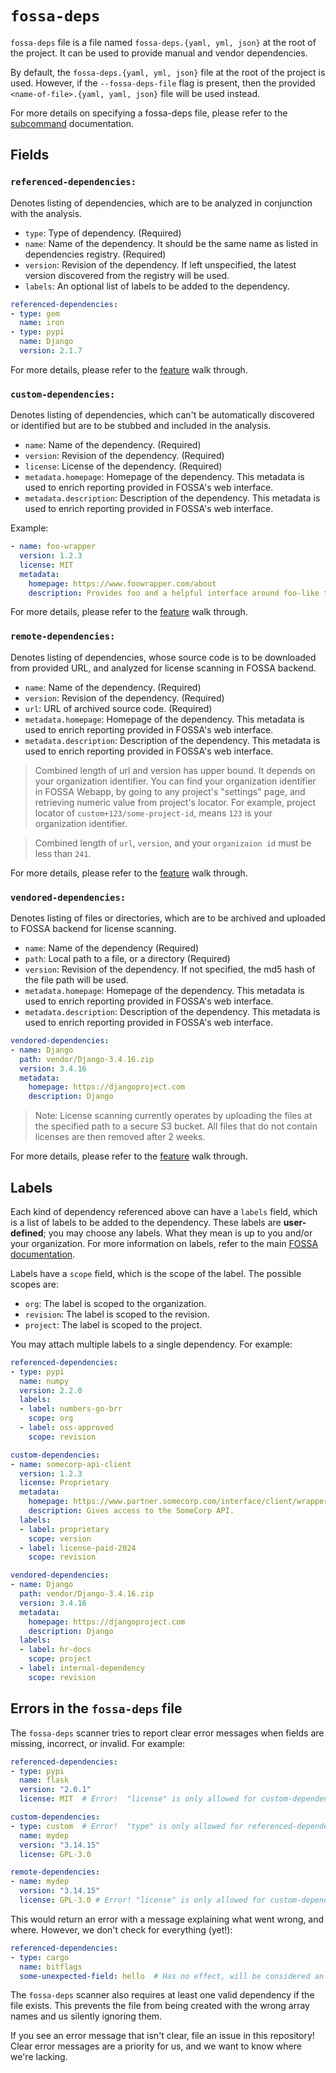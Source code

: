 # `fossa-deps`

`fossa-deps` file is a file named `fossa-deps.{yaml, yml, json}` at the root of the project. It can be used to provide manual and vendor dependencies.

By default, the `fossa-deps.{yaml, yml, json}` file at the root of the project is used. However, if the `--fossa-deps-file` flag is present, then the provided `<name-of-file>.{yaml, yaml, json}` file will be used instead.

For more details on specifying a fossa-deps file, please refer to the [subcommand](../subcommands/analyze.md) documentation.

## Fields

### `referenced-dependencies:`

Denotes listing of dependencies, which are to be analyzed in conjunction with the analysis.

- `type`: Type of dependency. (Required)
- `name`: Name of the dependency. It should be the same name as listed in dependencies registry. (Required)
- `version`: Revision of the dependency. If left unspecified, the latest version discovered from the registry will be used.
- `labels`: An optional list of labels to be added to the dependency.
```yaml
referenced-dependencies:
- type: gem
  name: iron
- type: pypi
  name: Django
  version: 2.1.7
```

For more details, please refer to the [feature](../../features/manual-dependencies.md) walk through.

### `custom-dependencies:`

Denotes listing of dependencies, which can't be automatically discovered or identified but are to be stubbed and included in the analysis.

- `name`: Name of the dependency. (Required)
- `version`: Revision of the dependency. (Required)
- `license`: License of the dependency. (Required)
- `metadata.homepage`: Homepage of the dependency. This metadata is used to enrich reporting provided in FOSSA's web interface.
- `metadata.description`: Description of the dependency. This metadata is used to enrich reporting provided in FOSSA's web interface.

Example:
```yaml
- name: foo-wrapper
  version: 1.2.3
  license: MIT
  metadata:
    homepage: https://www.foowrapper.com/about
    description: Provides foo and a helpful interface around foo-like tasks.
```

For more details, please refer to the [feature](../../features/manual-dependencies.md) walk through.

### `remote-dependencies:`

Denotes listing of dependencies, whose source code is to be downloaded from provided URL, and analyzed for license scanning in FOSSA backend.

- `name`: Name of the dependency. (Required)
- `version`: Revision of the dependency. (Required)
- `url`: URL of archived source code. (Required)
- `metadata.homepage`: Homepage of the dependency. This metadata is used to enrich reporting provided in FOSSA's web interface.
- `metadata.description`: Description of the dependency. This metadata is used to enrich reporting provided in FOSSA's web interface.

> Combined length of url and version has upper bound. It depends on your organization identifier. You can
find your organization identifier in FOSSA Webapp, by going to any project's "settings" page, and retrieving
numeric value from project's locator. For example, project locator of `custom+123/some-project-id`, means
`123` is your organization identifier.

> Combined length of `url`, `version`, and your `organizaion id` must be less than `241`.

For more details, please refer to the [feature](../../features/manual-dependencies.md) walk through.

### `vendored-dependencies:`

Denotes listing of files or directories, which are to be archived and uploaded to FOSSA backend for license scanning.

- `name`: Name of the dependency (Required)
- `path`: Local path to a file, or a directory (Required)
- `version`: Revision of the dependency. If not specified, the md5 hash of the file path will be used.
- `metadata.homepage`: Homepage of the dependency. This metadata is used to enrich reporting provided in FOSSA's web interface.
- `metadata.description`: Description of the dependency. This metadata is used to enrich reporting provided in FOSSA's web interface.

```yaml
vendored-dependencies:
- name: Django
  path: vendor/Django-3.4.16.zip
  version: 3.4.16
  metadata:
    homepage: https://djangoproject.com
    description: Django
```
> Note: License scanning currently operates by uploading the files at the specified path to a secure S3 bucket. All files that do not contain licenses are then removed after 2 weeks.

For more details, please refer to the [feature](../../features/vendored-dependencies.md) walk through.

## Labels

Each kind of dependency referenced above can have a `labels` field, which is a list of labels to be added to the dependency.
These labels are **user-defined**; you may choose any labels. What they mean is up to you and/or your organization.
For more information on labels, refer to the main [FOSSA documentation](https://docs.fossa.com).
<!-- Note: We should really link to a more specific page here, but these docs don't yet exist. -->

Labels have a `scope` field, which is the scope of the label. The possible scopes are:
- `org`: The label is scoped to the organization.
- `revision`: The label is scoped to the revision.
- `project`: The label is scoped to the project.

You may attach multiple labels to a single dependency.
For example:

```yaml
referenced-dependencies:
- type: pypi
  name: numpy
  version: 2.2.0
  labels:
  - label: numbers-go-brr
    scope: org
  - label: oss-approved
    scope: revision

custom-dependencies:
- name: somecorp-api-client
  version: 1.2.3
  license: Proprietary
  metadata:
    homepage: https://www.partner.somecorp.com/interface/client/wrapper/lib
    description: Gives access to the SomeCorp API.
  labels:
  - label: proprietary
    scope: version
  - label: license-paid-2024
    scope: revision

vendored-dependencies:
- name: Django
  path: vendor/Django-3.4.16.zip
  version: 3.4.16
  metadata:
    homepage: https://djangoproject.com
    description: Django
  labels:
  - label: hr-docs
    scope: project
  - label: internal-dependency
    scope: revision
```

## Errors in the `fossa-deps` file

The `fossa-deps` scanner tries to report clear error messages when fields are missing, incorrect, or invalid.  For example:

```yaml
referenced-dependencies:
- type: pypi
  name: flask
  version: "2.0.1"
  license: MIT  # Error!  "license" is only allowed for custom-dependencies

custom-dependencies:
- type: custom  # Error!  "type" is only allowed for referenced-dependencies
  name: mydep
  version: "3.14.15"
  license: GPL-3.0

remote-dependencies:
- name: mydep
  version: "3.14.15"
  license: GPL-3.0 # Error! "license" is only allowed for custom-dependencies
```

This would return an error with a message explaining what went wrong, and where.  However, we don't check for everything (yet!):

```yaml
referenced-dependencies:
- type: cargo
  name: bitflags
  some-unexpected-field: hello  # Has no effect, will be considered an error in future versions.
```

The `fossa-deps` scanner also requires at least one valid dependency if the file exists.  This prevents the file from being created with the wrong array names and us silently ignoring them.

If you see an error message that isn't clear, file an issue in this repository!  Clear error messages are a priority for us, and we want to know where we're lacking.
